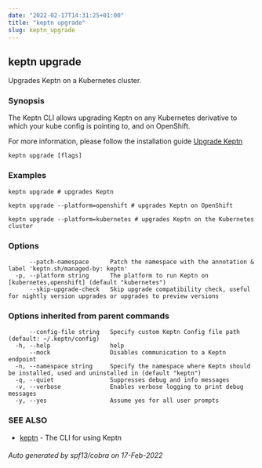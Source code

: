 ```yaml
---
date: "2022-02-17T14:31:25+01:00"
title: "keptn upgrade"
slug: keptn_upgrade
---
```

## keptn upgrade

Upgrades Keptn on a Kubernetes cluster.

### Synopsis

The Keptn CLI allows upgrading Keptn on any Kubernetes derivative to which your kube config is pointing to, and on OpenShift.

For more information, please follow the installation guide [Upgrade Keptn](https://keptn.sh/docs/0.13.x/operate/upgrade/)


```
keptn upgrade [flags]
```

### Examples

```
keptn upgrade # upgrades Keptn

keptn upgrade --platform=openshift # upgrades Keptn on OpenShift

keptn upgrade --platform=kubernetes # upgrades Keptn on the Kubernetes cluster

```

### Options

```
      --patch-namespace      Patch the namespace with the annotation & label 'keptn.sh/managed-by: keptn'
  -p, --platform string      The platform to run Keptn on [kubernetes,openshift] (default "kubernetes")
      --skip-upgrade-check   Skip upgrade compatibility check, useful for nightly version upgrades or upgrades to preview versions
```

### Options inherited from parent commands

```
      --config-file string   Specify custom Keptn Config file path (default: ~/.keptn/config)
  -h, --help                 help
      --mock                 Disables communication to a Keptn endpoint
  -n, --namespace string     Specify the namespace where Keptn should be installed, used and uninstalled in (default "keptn")
  -q, --quiet                Suppresses debug and info messages
  -v, --verbose              Enables verbose logging to print debug messages
  -y, --yes                  Assume yes for all user prompts
```

### SEE ALSO

* [keptn](../keptn/)	 - The CLI for using Keptn

###### Auto generated by spf13/cobra on 17-Feb-2022
